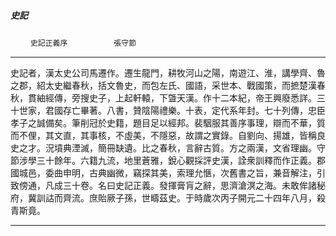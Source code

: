 

##### 史記
　　 `史記正義序` 　　　　　`張守節`

* * *

史記者，漢太史公司馬遷作。遷生龍門，耕牧河山之陽，南遊江、淮，講學齊、魯之郡，紹太史繼春秋，括文魯史，而包左氏、國語，采世本、戰國策，而摭楚漢春秋，貫紬經傳，旁搜史子，上起軒轅，下曁天漢。作十二本紀，帝王興廢悉詳。三十世家，君國存亡畢著。八書，贊陰陽禮樂。十表，定代系年封。七十列傳，忠臣孝子之誠備矣。筆削冠於史籍，題目足以經邦。裴駰服其善序事理，辯而不華，質而不俚，其文直，其事核，不虛美，不隱惡，故謂之實錄。自劉向、揚雄，皆稱良史之才。況墳典湮滅，簡冊缺遺。比之春秋，言辭古質。方之兩漢，文省理幽。守節涉學三十餘年。六籍九流，地里蒼雅，銳心觀採評史漢，詮衆訓釋而作正義。郡國城邑，委曲申明，古典幽微，竊探其美，索理允愜，次舊書之旨，兼音解注，引致傍通，凡成三十卷。名曰史記正義。發揮膏肓之辭，思濟滄溟之海。未敢侔諸秘府，冀訓詁而齊流。庶貽厥子孫，世疇茲史。于時歲次丙子開元二十四年八月，殺青斯竟。

* * *

